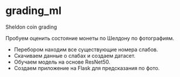 # grading_ml
Sheldon coin grading

Пробуем оценить состояние монеты по Шелдону по фотографиям.

- Перебором находим все существующие номера слабов.
- Скачиваем данные о слабах и создаем датасет.
- Обучаем модель на основе ResNet50.
- Создаем приложение на Flask для предсказания по фото.
